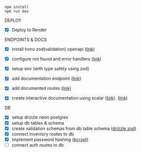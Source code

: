 ```
npm install
npm run dev
```

DEPLOY

- [x] Deploy to Render

ENDPOINTS & DOCS

- [x] install hono zod(validation) openapi ([link](https://github.com/honojs/middleware/tree/main/packages/zod-openapi))
- [x] configure not found and error handlers ([link](https://hono.dev/docs/api/hono#not-found))
- [x] setup env (with type safety using zod)

- [x] add documentation endpoint ([link](https://hono.dev/examples/zod-openapi))
- [x] add documented routes ([link](https://hono.dev/examples/zod-openapi))
- [x] create interactive documentation using scalar ([link](https://github.com/scalar/scalar/blob/main/packages/hono-api-reference/README.md)). ([link](https://github.com/scalar/scalar/blob/main/documentation/configuration.md))

DB

- [x] setup drizzle neon postgres
- [x] setup db tables & schema
- [x] create validation schemas from db table schema ([drizzle zod](https://orm.drizzle.team/docs/zod))
- [x] connect inventory routes to db
- [x] implement password hashing ([bcrypt](https://www.npmjs.com/package/bcrypt))
- [ ] connect auth routes to db
